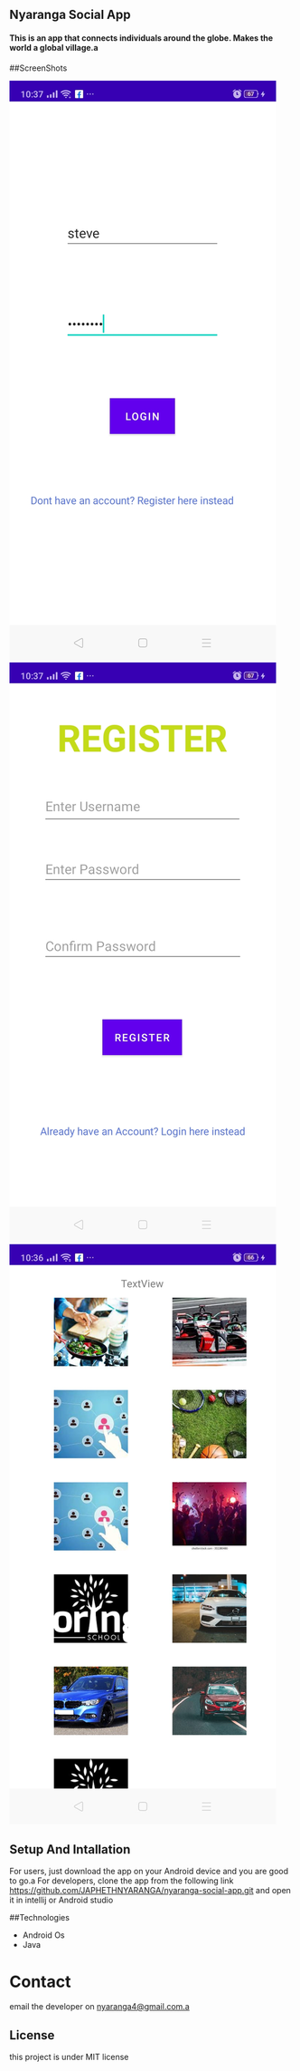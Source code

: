## Nyaranga Social App
#### This is an app that connects individuals around the globe. Makes the world a global village.a

##ScreenShots

![App image](app/src/Assets/README/screenshot1.jpeg)
![App image](app/src/Assets/README/screenshot2.jpeg)
![App image](app/src/Assets/README/screenshot3.jpeg)


## Setup And Intallation
For users, just download the app on your Android device and you are good to go.a
For developers, clone the app from the following link https://github.com/JAPHETHNYARANGA/nyaranga-social-app.git and open it in intellij or Android studio

##Technologies

* Android Os
* Java

# Contact
email the developer on nyaranga4@gmail.com.a

## License
this project is under MIT license

